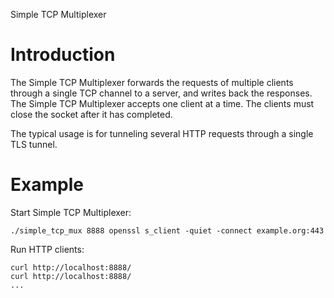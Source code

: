 Simple TCP Multiplexer

# Introduction

The Simple TCP Multiplexer forwards the requests of multiple clients through a single TCP channel to a server, and writes back the responses.
The Simple TCP Multiplexer accepts one client at a time. The clients must close the socket after it has completed.

The typical usage is for tunneling several HTTP requests through a single TLS tunnel.


# Example

Start Simple TCP Multiplexer:

    ./simple_tcp_mux 8888 openssl s_client -quiet -connect example.org:443


Run HTTP clients:

    curl http://localhost:8888/
	curl http://localhost:8888/
	...

